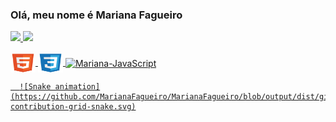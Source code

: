   ### Olá, meu nome é Mariana Fagueiro

<div align="inline">
  <a href="https://github.com/rafaballerini">
  <img height="180em" src="https://github-readme-stats.vercel.app/api?username=MarianaFagueiro&show_icons=true&theme=white&include_all_commits=false&count_private=false"/>
  <img height="140em" src="https://github-readme-stats.vercel.app/api/top-langs/?username=MarianaFagueiro&layout=compact&langs_count=7&theme=white"/>
</div>
  
<div style="display: inline_block"><br>
  <img align="center" alt="Mariana-HTML" height="30" width="40" src="https://raw.githubusercontent.com/devicons/devicon/master/icons/html5/html5-original.svg">
  <img align="center" alt="Mariana-CSS" height="30" width="40" src="https://raw.githubusercontent.com/devicons/devicon/master/icons/css3/css3-original.svg">
  <img align="center" alt="Mariana-JavaScript" height="30" width="40" src="https://cdn.jsdelivr.net/gh/devicons/devicon/icons/javascript/javascript-original.svg" />
  
      ![Snake animation](https://github.com/MarianaFagueiro/MarianaFagueiro/blob/output/dist/github-contribution-grid-snake.svg)
</div>
